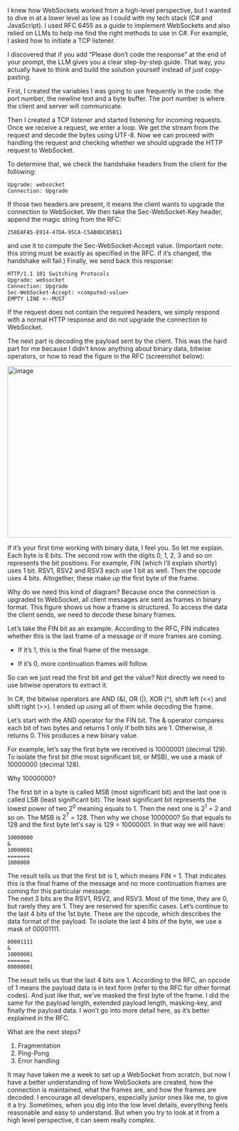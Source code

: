 I knew how WebSockets worked from a high-level perspective, but I wanted to dive in at a lower level as low as I could with my tech stack (C# and JavaScript). I used RFC 6455 as a guide to implement WebSockets and also relied on LLMs to help me find the right methods to use in C#. For example, I asked how to initiate a TCP listener.

I discovered that if you add “Please don’t code the response” at the end of your prompt, the LLM gives you a clear step-by-step guide. That way, you actually have to think and build the solution yourself instead of just copy-pasting.

First, I created the variables I was going to use frequently in the code: the port number, the newline text and a byte buffer. The port number is where the client and server will communicate.

Then I created a TCP listener and started listening for incoming requests. Once we receive a request, we enter a loop. We get the stream from the request and decode the bytes using UTF-8. Now we can proceed with handling the request and checking whether we should upgrade the HTTP request to WebSocket.

To determine that, we check the handshake headers from the client for the following:
~~~~~~~~~~~~~
Upgrade: websocket
Connection: Upgrade
~~~~~~~~~~~~~
If those two headers are present, it means the client wants to upgrade the connection to WebSocket. We then take the Sec-WebSocket-Key header, append the magic string from the RFC:
~~~~~~~~~~~~~
258EAFA5-E914-47DA-95CA-C5AB0DC85B11
~~~~~~~~~~~~~

and use it to compute the Sec-WebSocket-Accept value. (Important note: this string must be exactly as specified in the RFC. If it’s changed, the handshake will fail.)
Finally, we send back this response:
~~~~~~~~~~~~~
HTTP/1.1 101 Switching Protocols
Upgrade: websocket
Connection: Upgrade
Sec-WebSocket-Accept: <computed-value>
EMPTY LINE <--MUST
~~~~~~~~~~~~~

If the request does not contain the required headers, we simply respond with a normal HTTP response and do not upgrade the connection to WebSocket.

The next part is decoding the payload sent by the client. This was the hard part for me because I didn’t know anything about binary data, bitwise operators, or how to read the figure in the RFC (screenshot below): 
  
[<img width="674" height="385" alt="image" src="https://github.com/user-attachments/assets/f5f1789c-11da-47d2-9ad0-1237e5e81d1b" />
](https://www.google.com/url?sa=i&url=https%3A%2F%2Fvishalrana9915.medium.com%2Funderstanding-websockets-in-depth-6eb07ab298b3&psig=AOvVaw1ru5GHbMY30vba5zcKLWym&ust=1761239857199000&source=images&cd=vfe&opi=89978449&ved=0CBUQjRxqFwoTCLC1_fGnuJADFQAAAAAdAAAAABAE)

If it’s your first time working with binary data, I feel you. So let me explain.
Each byte is 8 bits. The second row with the digits 0, 1, 2, 3 and so on represents the bit positions. For example, FIN (which I’ll explain shortly) uses 1 bit. RSV1, RSV2 and RSV3 each use 1 bit as well. Then the opcode uses 4 bits. Altogether, these make up the first byte of the frame.

Why do we need this kind of diagram? Because once the connection is upgraded to WebSocket, all client messages are sent as frames in binary format. This figure shows us how a frame is structured. To access the data the client sends, we need to decode these binary frames.

Let’s take the FIN bit as an example. According to the RFC, FIN indicates whether this is the last frame of a message or if more frames are coming.

- If it’s 1, this is the final frame of the message.

- If it’s 0, more continuation frames will follow.

So can we just read the first bit and get the value? Not directly  we need to use bitwise operators to extract it.

In C#, the bitwise operators are AND (&), OR (|), XOR (^), shift left (<<) and shift right (>>). I ended up using all of them while decoding the frame.

Let’s start with the AND operator for the FIN bit. The & operator compares each bit of two bytes and returns 1 only if both bits are 1. Otherwise, it returns 0. This produces a new binary value.

For example, let’s say the first byte we received is 10000001 (decimal 129).
To isolate the first bit (the most significant bit, or MSB), we use a mask of 10000000 (decimal 128).
  
Why 10000000?  
  
The first bit in a byte is called MSB (most significant bit) and the last one is called LSB (least significant bit). The least significant bit represents the lowest power of two $2^{0}$ meaning equals to 1. Then the next one 
is $2^{1}$ = 2 and so on. The MSB is $2^{7}$ = 128. Then why we chose 1000000? So that equals to 128 and the first byte let's say is 129 = 10000001. In that way we will have:
~~~~~~~~~~~~~
10000000  
&  
10000001  
=======
1000000  
~~~~~~~~~~~~~
The result tells us that the first bit is 1, which means FIN = 1. That indicates this is the final frame of the message and no more continuation frames are coming for this particular message.  
The next 3 bits are the RSV1, RSV2, and RSV3. Most of the time, they are 0, but rarely they are 1. They are reserved for specific cases. Let’s continue to the last 4 bits of the 1st byte. These are the opcode, which describes the data format of the payload. To isolate the last 4 bits of the byte, we use a mask of 00001111.
~~~~~~~~~~~~~  
00001111  
&  
10000001  
=======
00000001  
~~~~~~~~~~~~~
The result tells us that the last 4 bits are 1. According to the RFC, an opcode of 1 means the payload data is in text form (refer to the RFC for other format codes).
And just like that, we’ve masked the first byte of the frame. I did the same for the payload length, extended payload length, masking-key, and finally the payload data. I won’t go into more detail here, as it’s better explained in the RFC.

What are the next steps?

1. Fragmentation
2. Ping-Pong
3. Error handling

It may have taken me a week to set up a WebSocket from scratch, but now I have a better understanding of how WebSockets are created, how the connection is maintained, what the frames are, and how the frames are decoded. I encourage all developers, especially junior ones like me, to give it a try. Sometimes, when you dig into the low level details, everything feels reasonable and easy to understand. But when you try to look at it from a high level perspective, it can seem really complex.
